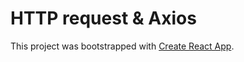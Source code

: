 # HTTP request & Axios

This project was bootstrapped with [Create React App](https://github.com/facebookincubator/create-react-app).
